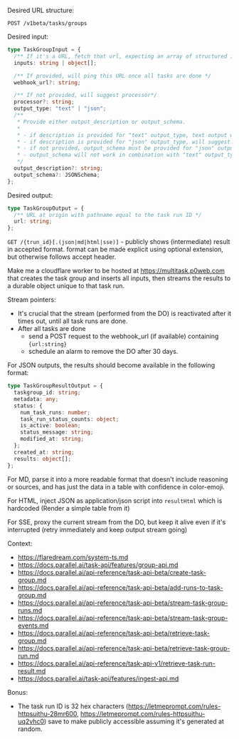Desired URL structure:

`POST /v1beta/tasks/groups`

Desired input:

```ts
type TaskGroupInput = {
  /** If it's a URL, fetch that url, expecting an array of structured inputs data (JSON) */
  inputs: string | object[];

  /** If provided, will ping this URL once all tasks are done */
  webhook_url?: string;

  /** If not provided, will suggest processor*/
  processor?: string;
  output_type: "text" | "json";
  /**
   * Provide either output_description or output_schema.
   *
   * - if description is provided for "text" output_type, text output will be available
   * - if description is provided for "json" output_type, will suggest output_schema
   * - if not provided, output_schema must be provided for "json" output_type
   * - output_schema will not work in combination with "text" output_type
   */
  output_description?: string;
  output_schema?: JSONSchema;
};
```

Desired output:

```ts
type TaskGroupOutput = {
  /** URL at origin with pathname equal to the task run ID */
  url: string;
};
```

`GET /{trun_id}[.(json|md|html|sse)]` - publicly shows (intermediate) result in accepted format. format can be made explicit using optional extension, but otherwise follows accept header.

Make me a cloudflare worker to be hosted at https://multitask.p0web.com that creates the task group and inserts all inputs, then streams the results to a durable object unique to that task run.

Stream pointers:

- It's crucial that the stream (performed from the DO) is reactivated after it times out, until all task runs are done.
- After all tasks are done
  - send a POST request to the webhook_url (if available) containing `{url:string}`
  - schedule an alarm to remove the DO after 30 days.

For JSON outputs, the results should become available in the following format:

```ts
type TaskGroupResultOutput = {
  taskgroup_id: string;
  metadata: any;
  status: {
    num_task_runs: number;
    task_run_status_counts: object;
    is_active: boolean;
    status_message: string;
    modified_at: string;
  };
  created_at: string;
  results: object[];
};
```

For MD, parse it into a more readable format that doesn't include reasoning or sources, and has just the data in a table with confidence in color-emoji.

For HTML, inject JSON as application/json script into `resultHtml` which is hardcoded (Render a simple table from it)

For SSE, proxy the current stream from the DO, but keep it alive even if it's interrupted (retry immediately and keep output stream going)

Context:

- https://flaredream.com/system-ts.md
- https://docs.parallel.ai/task-api/features/group-api.md
- https://docs.parallel.ai/api-reference/task-api-beta/create-task-group.md
- https://docs.parallel.ai/api-reference/task-api-beta/add-runs-to-task-group.md
- https://docs.parallel.ai/api-reference/task-api-beta/stream-task-group-runs.md
- https://docs.parallel.ai/api-reference/task-api-beta/stream-task-group-events.md
- https://docs.parallel.ai/api-reference/task-api-beta/retrieve-task-group.md
- https://docs.parallel.ai/api-reference/task-api-beta/retrieve-task-group-run.md
- https://docs.parallel.ai/api-reference/task-api-v1/retrieve-task-run-result.md
- https://docs.parallel.ai/task-api/features/ingest-api.md

Bonus:

- The task run ID is 32 hex characters (https://letmeprompt.com/rules-httpsuithu-28mr600, https://letmeprompt.com/rules-httpsuithu-uq2vhc0) save to make publicly accessible assuming it's generated at random.
